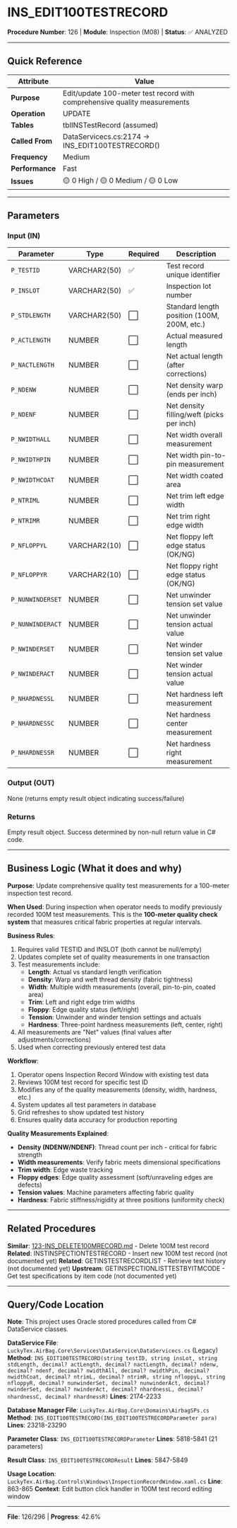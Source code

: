 # INS_EDIT100TESTRECORD

**Procedure Number**: 126 | **Module**: Inspection (M08) | **Status**: ✅ ANALYZED

---

## Quick Reference

| Attribute | Value |
|-----------|-------|
| **Purpose** | Edit/update 100-meter test record with comprehensive quality measurements |
| **Operation** | UPDATE |
| **Tables** | tblINSTestRecord (assumed) |
| **Called From** | DataServicecs.cs:2174 → INS_EDIT100TESTRECORD() |
| **Frequency** | Medium |
| **Performance** | Fast |
| **Issues** | 🟡 0 High / 🟡 0 Medium / 🟡 0 Low |

---

## Parameters

### Input (IN)

| Parameter | Type | Required | Description |
|-----------|------|----------|-------------|
| `P_TESTID` | VARCHAR2(50) | ✅ | Test record unique identifier |
| `P_INSLOT` | VARCHAR2(50) | ✅ | Inspection lot number |
| `P_STDLENGTH` | VARCHAR2(50) | ⬜ | Standard length position (100M, 200M, etc.) |
| `P_ACTLENGTH` | NUMBER | ⬜ | Actual measured length |
| `P_NACTLENGTH` | NUMBER | ⬜ | Net actual length (after corrections) |
| `P_NDENW` | NUMBER | ⬜ | Net density warp (ends per inch) |
| `P_NDENF` | NUMBER | ⬜ | Net density filling/weft (picks per inch) |
| `P_NWIDTHALL` | NUMBER | ⬜ | Net width overall measurement |
| `P_NWIDTHPIN` | NUMBER | ⬜ | Net width pin-to-pin measurement |
| `P_NWIDTHCOAT` | NUMBER | ⬜ | Net width coated area |
| `P_NTRIML` | NUMBER | ⬜ | Net trim left edge width |
| `P_NTRIMR` | NUMBER | ⬜ | Net trim right edge width |
| `P_NFLOPPYL` | VARCHAR2(10) | ⬜ | Net floppy left edge status (OK/NG) |
| `P_NFLOPPYR` | VARCHAR2(10) | ⬜ | Net floppy right edge status (OK/NG) |
| `P_NUNWINDERSET` | NUMBER | ⬜ | Net unwinder tension set value |
| `P_NUNWINDERACT` | NUMBER | ⬜ | Net unwinder tension actual value |
| `P_NWINDERSET` | NUMBER | ⬜ | Net winder tension set value |
| `P_NWINDERACT` | NUMBER | ⬜ | Net winder tension actual value |
| `P_NHARDNESSL` | NUMBER | ⬜ | Net hardness left measurement |
| `P_NHARDNESSC` | NUMBER | ⬜ | Net hardness center measurement |
| `P_NHARDNESSR` | NUMBER | ⬜ | Net hardness right measurement |

### Output (OUT)

None (returns empty result object indicating success/failure)

### Returns

Empty result object. Success determined by non-null return value in C# code.

---

## Business Logic (What it does and why)

**Purpose**: Update comprehensive quality test measurements for a 100-meter inspection test record.

**When Used**: During inspection when operator needs to modify previously recorded 100M test measurements. This is the **100-meter quality check system** that measures critical fabric properties at regular intervals.

**Business Rules**:
1. Requires valid TESTID and INSLOT (both cannot be null/empty)
2. Updates complete set of quality measurements in one transaction
3. Test measurements include:
   - **Length**: Actual vs standard length verification
   - **Density**: Warp and weft thread density (fabric tightness)
   - **Width**: Multiple width measurements (overall, pin-to-pin, coated area)
   - **Trim**: Left and right edge trim widths
   - **Floppy**: Edge quality status (left/right)
   - **Tension**: Unwinder and winder tension settings and actuals
   - **Hardness**: Three-point hardness measurements (left, center, right)
4. All measurements are "Net" values (final values after adjustments/corrections)
5. Used when correcting previously entered test data

**Workflow**:
1. Operator opens Inspection Record Window with existing test data
2. Reviews 100M test record for specific test ID
3. Modifies any of the quality measurements (density, width, hardness, etc.)
4. System updates all test parameters in database
5. Grid refreshes to show updated test history
6. Ensures quality data accuracy for production reporting

**Quality Measurements Explained**:
- **Density (NDENW/NDENF)**: Thread count per inch - critical for fabric strength
- **Width measurements**: Verify fabric meets dimensional specifications
- **Trim width**: Edge waste tracking
- **Floppy edges**: Edge quality assessment (soft/unraveling edges are defects)
- **Tension values**: Machine parameters affecting fabric quality
- **Hardness**: Fabric stiffness/rigidity at three positions (uniformity check)

---

## Related Procedures

**Similar**: [123-INS_DELETE100MRECORD.md](./123-INS_DELETE100MRECORD.md) - Delete 100M test record
**Related**: INSTINSPECTIONTESTRECORD - Insert new 100M test record (not documented yet)
**Related**: GETINSTESTRECORDLIST - Retrieve test history (not documented yet)
**Upstream**: GETINSPECTIONLISTTESTBYITMCODE - Get test specifications by item code (not documented yet)

---

## Query/Code Location

**Note**: This project uses Oracle stored procedures called from C# DataService classes.

**DataService File**: `LuckyTex.AirBag.Core\Services\DataService\DataServicecs.cs` (Legacy)
**Method**: `INS_EDIT100TESTRECORD(string testID, string insLot, string stdLength, decimal? actLength, decimal? nactLength, decimal? ndenw, decimal? ndenf, decimal? nwidthAll, decimal? nwidthPin, decimal? nwidthCoat, decimal? ntrimL, decimal? ntrimR, string nfloppyL, string nfloppyR, decimal? nunwinderSet, decimal? nunwinderAct, decimal? nwinderSet, decimal? nwinderAct, decimal? nhardnessL, decimal? nhardnessC, decimal? nhardnessR)`
**Lines**: 2174-2233

**Database Manager File**: `LuckyTex.AirBag.Core\Domains\AirbagSPs.cs`
**Method**: `INS_EDIT100TESTRECORD(INS_EDIT100TESTRECORDParameter para)`
**Lines**: 23218-23290

**Parameter Class**: `INS_EDIT100TESTRECORDParameter`
**Lines**: 5818-5841 (21 parameters)

**Result Class**: `INS_EDIT100TESTRECORDResult`
**Lines**: 5847-5849

**Usage Location**: `LuckyTex.AirBag.Controls\Windows\InspectionRecordWindow.xaml.cs`
**Line**: 863-865
**Context**: Edit button click handler in 100M test record editing window

---

**File**: 126/296 | **Progress**: 42.6%
